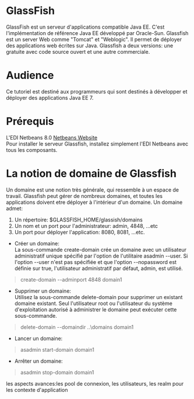 # GlassFish
GlassFish est un serveur d'applications compatible Java EE. C'est l'implémentation de référence Java EE développé par Oracle-Sun. 
Glassfish est un server Web comme "Tomcat" et "Weblogic". Il permet de déployer des applications web écrites sur Java. 
Glassfish a deux versions: une gratuite avec code source ouvert et une autre commerciale.

# Audience
Ce tutoriel est destiné aux programmeurs qui sont destinés à développer et déployer des applications Java EE 7.

# Prérequis  
L'EDI Netbeans 8.0 [Netbeans Website](http://www.netbeans.org/)  
Pour installer le serveur Glassfish, installez simplement l'EDI Netbeans avec tous les composants.


# La notion de domaine de Glassfish
Un domaine est une notion très générale, qui ressemble à un espace de travail.
Glassfish peut gérer de nombreux domaines, et toutes les applications doivent etre déployer à l'intérieur d'un domaine.
Un domaine admet:
 1. Un répertoire: $GLASSFISH_HOME/glassish/domains
 2. Un nom et un port pour l'administrateur: admin, 4848, ...etc
 3. Un port pour déployer l'application: 8080, 8081, ...etc.

 * Créer un domaine:     
La sous-commande create-domain crée un domaine avec un utilisateur administratif unique spécifié par l'option de l'utilitaire asadmin --user. 
Si l'option --user n'est pas spécifiée et que l'option --nopassword est définie sur true, 
l'utilisateur administratif par défaut, admin, est utilisé.
> create-domain --adminport 4848 domain1

 * Supprimer un domaine:   
Utilisez la sous-commande delete-domain pour supprimer un existant domaine existant. Seul l'utilisateur root ou l'utilisateur du système d'exploitation autorisé à administrer le domaine peut exécuter cette sous-commande.
> delete-domain --domaindir ..\domains domain1

* Lancer un domaine: 
>asadmin start-domain domain1 

* Arrêter un domaine:  
>asadmin stop-domain domain1


les aspects avances:les pool de connexion, les utilisateurs, les realm pour les contexte d'application
